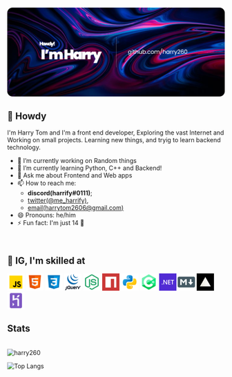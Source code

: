 ![Banner](images/Banner.png)

## 👋 Howdy 
I'm Harry Tom and I'm a front end developer, Exploring the vast Internet and Working on small projects. Learning new things, and tryig to learn backend technology.


- 🔭 I’m currently working on Random things
- 🌱 I’m currently learning Python, C++ and Backend!
- 💬 Ask me about Frontend and Web apps
- 📫 How to reach me: 
  - **discord(harrify#0111)**; 
  - [twitter(@me_harrify)](https://twitter.com/me_harrify), 
  - [email(harrytom2606@gmail.com)](mailto:harrytom2606@gmail.com)
- 😄 Pronouns: he/him
- ⚡ Fun fact: I'm just 14 🍰

<br>

## 💪 IG, I'm skilled at
<code><img height="40" src="images/javascript.png"></code>
<code><img height="40" src="images/html.png"></code>
<code><img height="40" src="images/css.png"></code>
<code><img height="40" src="images/jquery.png"></code>
<code><img height="40" src="images/node-js.png"></code>
<code><img height="40" src="images/npm.png"></code>
<code><img height="40" src="images/python.png"></code>
<code><img height="40" src="images/cs.png"></code>
<code><img height="40" src="images/net.png"></code>
<code><img height="40" src="images/markdown.png"></code>
<code><img height="40" src="images/vercel.png"></code>
<code><img height="40" src="images/heroku.png"></code>

##  Stats
<br>
<img src="https://github-readme-stats.vercel.app/api?username=harry260&show_icons=true&theme=gotham" alt="harry260" />

![Top Langs](https://github-readme-stats.vercel.app/api/top-langs/?username=harry260&layout=compact&langs_count=100&hide=Mathematica,ShaderLab,GLSL,HLSL&theme=radical&exclude_repo=Planet-Portal,OverheatingChaosGame,FizzBuzz-EVERYTHING,ELEVATEgame,Eltusa1,Eltusa2,Eltusa3,Eltusa,AR-RR,ELECTRIFIED)                   

